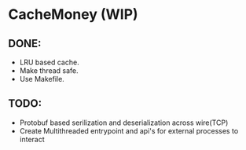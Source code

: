 # CacheMoney (WIP)

## DONE:
- LRU based cache.
- Make thread safe.
- Use Makefile.


## TODO:
- Protobuf based serilization and deserialization across wire(TCP)
- Create Multithreaded entrypoint and api's for external processes to interact
